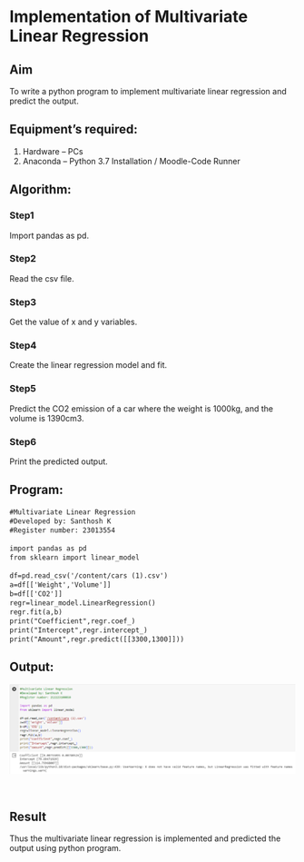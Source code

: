 # Implementation of Multivariate Linear Regression
## Aim
To write a python program to implement multivariate linear regression and predict the output.
## Equipment’s required:
1.	Hardware – PCs
2.	Anaconda – Python 3.7 Installation / Moodle-Code Runner
## Algorithm:
### Step1
Import pandas as pd.

### Step2
Read the csv file.

### Step3
Get the value of x and y variables.

### Step4
Create the linear regression model and fit.

### Step5
Predict the CO2 emission of a car where the weight is 1000kg, and the volume is 1390cm3.

### Step6
Print the predicted output.

## Program:
```
#Multivariate Linear Regression
#Developed by: Santhosh K
#Register number: 23013554

import pandas as pd
from sklearn import linear_model

df=pd.read_csv('/content/cars (1).csv')
a=df[['Weight','Volume']]
b=df[['CO2']]
regr=linear_model.LinearRegression()
regr.fit(a,b)
print("Coefficient",regr.coef_)
print("Intercept",regr.intercept_)
print("Amount",regr.predict([[3300,1300]]))

```
## Output:
![output](./Output.png)

<br>

## Result
Thus the multivariate linear regression is implemented and predicted the output using python program.